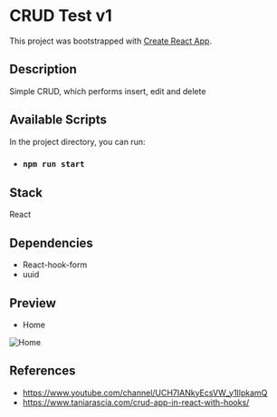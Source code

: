 # CRUD Test v1

This project was bootstrapped with [Create React App](https://github.com/facebook/create-react-app).


## Description

Simple CRUD, which performs insert, edit and delete
## Available Scripts

In the project directory, you can run:

* ### `npm run start`

## Stack
React
## Dependencies
* React-hook-form
* uuid

## Preview

* Home

![Home]()

## References
* https://www.youtube.com/channel/UCH7IANkyEcsVW_y1IlpkamQ
* https://www.taniarascia.com/crud-app-in-react-with-hooks/